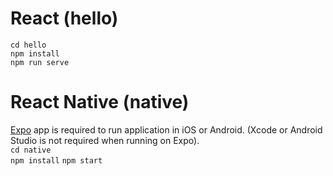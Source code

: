 # React (hello)

`cd hello`  
`npm install`  
`npm run serve`  

# React Native (native)

[Expo](https://expo.io/) app is required to run application in iOS or Android. (Xcode or Android Studio is not required when running on Expo).  
`cd native`  
`npm install` 
`npm start` 
